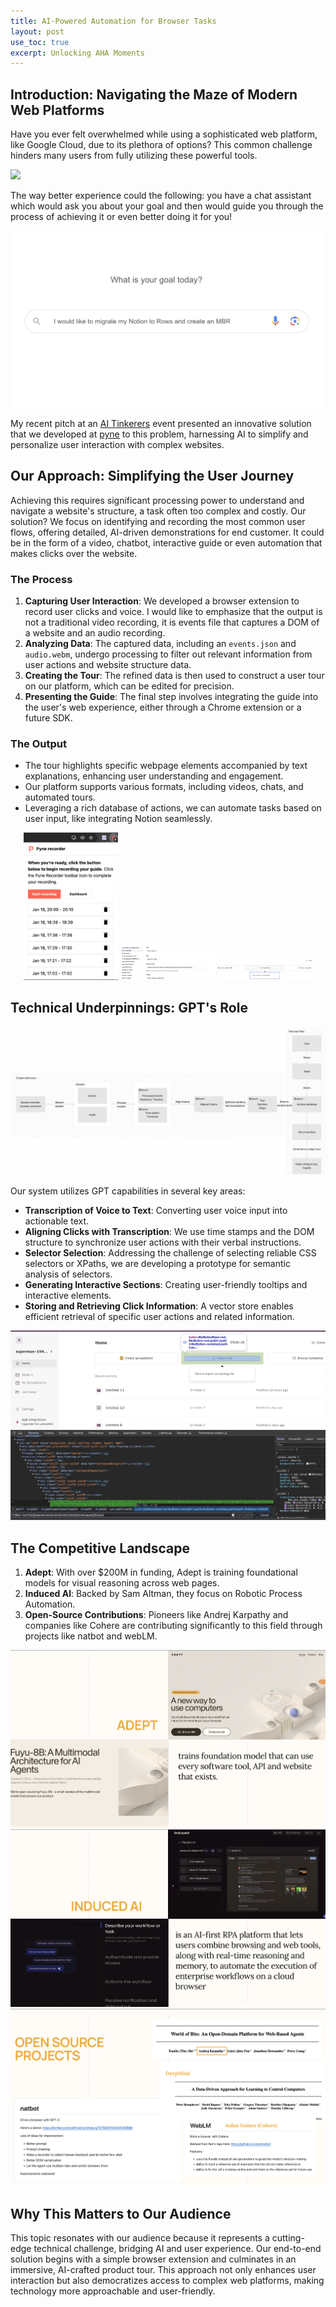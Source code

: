 ```yaml
---
title: AI-Powered Automation for Browser Tasks
layout: post
use_toc: true
excerpt: Unlocking AHA Moments
---
```

## Introduction: Navigating the Maze of Modern Web Platforms


Have you ever felt overwhelmed while using a sophisticated web platform, like Google Cloud, due to its plethora of options? 
This common challenge hinders many users from fully utilizing these powerful tools. 

<div class="col-12 col-sm-4 image-wrapper">
    <img src="{{ site.baseurl }}/images/Unlocking_AHA_Moments/gcp.png">
</div>

The way better experience could the following: you have a chat assistant which would 
ask you about your goal and then would guide you through the process of achieving it or even 
better doing it for you!

![image](./images/Unlocking_AHA_Moments/better_experience.png)

My recent pitch at an [AI Tinkerers](https://munich.aitinkerers.org/) event presented an innovative solution that we developed at [pyne](pyne.ai) to this problem, harnessing AI to simplify and personalize user interaction with complex websites.

## Our Approach: Simplifying the User Journey

Achieving this requires significant processing power to understand and navigate 
a website's structure, a task often too complex and costly. Our solution? 
We focus on identifying and recording the most common user flows, offering detailed, 
AI-driven demonstrations for end customer. It could be in the form of a video, chatbot, interactive guide 
or even automation that makes clicks over the website.

### The Process

1. **Capturing User Interaction**: We developed a browser extension to record user clicks and voice. I would like to emphasize that the output is not a traditional video recording, it is events file that captures a DOM of a website and an audio recording.
2. **Analyzing Data**: The captured data, including an `events.json` and `audio.webm`, undergo processing to filter out relevant information from user actions and website structure data.
3. **Creating the Tour**: The refined data is then used to construct a user tour on our platform, which can be edited for precision.
4. **Presenting the Guide**: The final step involves integrating the guide into the user's web experience, either through a Chrome extension or a future SDK.

### The Output

- The tour highlights specific webpage elements accompanied by text explanations, enhancing user understanding and engagement.
- Our platform supports various formats, including videos, chats, and automated tours.
- Leveraging a rich database of actions, we can automate tasks based on user input, like integrating Notion seamlessly.

<p align="center">
  <img src="./images/Unlocking_AHA_Moments/chrome_extension.png" alt="Image 1" style="width: 30%;"/>
  <img src="./images/Unlocking_AHA_Moments/guide.png" alt="Image 2" style="width: 30%;"/>
  <img src="./images/Unlocking_AHA_Moments/click_tour.png" alt="Image 3" style="width: 30%;"/>
</p>


## Technical Underpinnings: GPT's Role

![image](./images/Unlocking_AHA_Moments/system_design.png)


Our system utilizes GPT capabilities in several key areas:

- **Transcription of Voice to Text**: Converting user voice input into actionable text.
- **Aligning Clicks with Transcription**: We use time stamps and the DOM structure to synchronize user actions with their verbal instructions.
- **Selector Selection**: Addressing the challenge of selecting reliable CSS selectors or XPaths, we are developing a prototype for semantic analysis of selectors.
- **Generating Interactive Sections**: Creating user-friendly tooltips and interactive elements.
- **Storing and Retrieving Click Information**: A vector store enables efficient retrieval of specific user actions and related information.

![image](./images/Unlocking_AHA_Moments/selectors.png)


## The Competitive Landscape

1. **Adept**: With over $200M in funding, Adept is training foundational models for visual reasoning across web pages.
2. **Induced AI**: Backed by Sam Altman, they focus on Robotic Process Automation.
3. **Open-Source Contributions**: Pioneers like Andrej Karpathy and companies like Cohere are contributing significantly to this field through projects like natbot and webLM.

![image](./images/Unlocking_AHA_Moments/adept.png)
![image](./images/Unlocking_AHA_Moments/induced_ai.png)
![image](./images/Unlocking_AHA_Moments/open_source_projects.png)

## Why This Matters to Our Audience

This topic resonates with our audience because it represents a cutting-edge technical challenge, bridging AI and user experience. Our end-to-end solution begins with a simple browser extension and culminates in an immersive, AI-crafted product tour. This approach not only enhances user interaction but also democratizes access to complex web platforms, making technology more approachable and user-friendly.
